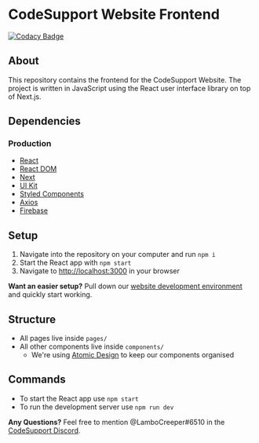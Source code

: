 # CodeSupport Website Frontend

[![Codacy Badge](https://api.codacy.com/project/badge/Grade/c60ad30ea5664c70a5b10c3525ed4f4f)](https://app.codacy.com/gh/codesupport/website-frontend?utm_source=github.com&utm_medium=referral&utm_content=codesupport/website-frontend&utm_campaign=Badge_Grade_Dashboard)

## About
This repository contains the frontend for the CodeSupport Website. The project is written in JavaScript using the React user interface library on top of Next.js.

## Dependencies

### Production
- [React](https://www.npmjs.com/package/react)
- [React DOM](https://www.npmjs.com/package/react-dom)
- [Next](http://npmjs.com/package/next)
- [UI Kit](http://npmjs.com/package/uikit)
- [Styled Components](http://npmjs.com/package/styled-components)
- [Axios](https://www.npmjs.com/package/axios)
- [Firebase](https://www.npmjs.com/package/firebase)

## Setup
1. Navigate into the repository on your computer and run `npm i`
2. Start the React app with `npm start`
3. Navigate to [http://localhost:3000](http://localhost:3000) in your browser

**Want an easier setup?** Pull down our [website development environment](https://github.com/codesupport/website-dev-env) and quickly start working.

## Structure
- All pages live inside `pages/`
- All other components live inside `components/`
  - We're using [Atomic Design](http://atomicdesign.bradfrost.com) to keep our components organised

## Commands
- To start the React app use `npm start`
- To run the development server use `npm run dev`

**Any Questions?** Feel free to mention @LamboCreeper#6510 in the [CodeSupport Discord](https://discord.gg/Hn9SETt).
